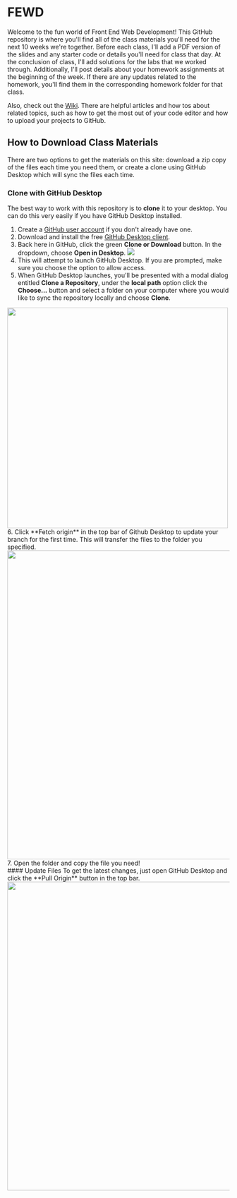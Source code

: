 # FEWD

Welcome to the fun world of Front End Web Development!  This GitHub repository is where you'll find all of the class materials you'll need for the next 10 weeks we're together.  Before each class, I'll add a PDF version of the slides and any starter code or details you'll need for class that day.  At the conclusion of class, I'll add solutions for the labs that we worked through.  Additionally, I'll post details about your homework assignments at the beginning of the week.  If there are any updates related to the homework, you'll find them in the corresponding homework folder for that class.   

Also, check out the [Wiki](https://github.com/jmeade11/FEWD/wiki).  There are helpful articles and how tos about related topics, such as how to get the most out of your code editor and how to upload your projects to GitHub.

## How to Download Class Materials

There are two options to get the materials on this site: download a zip copy of the files each time you need them, or create a clone using GitHub Desktop which will sync the files each time.

### Clone with GitHub Desktop
The best way to work with this repository is to **clone** it to your desktop.  You can do this very easily if you have GitHub Desktop installed.  
1. Create a [GitHub user account](https://github.com/join) if you don't already have one.
2. Download and install the free [GitHub Desktop client](https://desktop.github.com/).
3. Back here in GitHub, click the green **Clone or Download** button.  In the dropdown, choose **Open in Desktop**.
![](https://help.github.com/assets/images/help/repository/clone-repo-clone-url-button.png)
4. This will attempt to launch GitHub Desktop.  If you are prompted, make sure you choose the option to allow access.
5. When GitHub Desktop launches, you'll be presented with a modal dialog entitled **Clone a Repository**, under the **local path** option click the **Choose...** button and select a folder on your computer where you would like to sync the repository locally and choose **Clone**.  
<img src="https://help.github.com/assets/images/help/desktop/clone-choose-button-url-mac.png" width="500">
6. Click **Fetch origin** in the top bar of Github Desktop to update your branch for the first time.  This will transfer the files to the folder you specified.
<img src="https://help.github.com/assets/images/help/desktop/fetch-button.png" width="700">
7. Open the folder and copy the file you need!
<br>
#### Update Files
To get the latest changes, just open GitHub Desktop and click the **Pull Origin** button in the top bar.
<img src="https://help.github.com/assets/images/help/desktop/pull-button.png" width="700">

